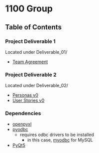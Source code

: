 # 1100 Group

## Table of Contents

### Project Deliverable 1
Located under Deliverable_01/
 - [Team Agreement](https://github.com/CSCC01/Team12/blob/master/Deliverable_01/C01_Team_Agreement.pdf)

### Project Deliverable 2
Located under Deliverable_02/
 - [Personas v0](https://github.com/CSCC01/Team12/blob/master/Deliverable_02/personas_v0.pdf)
 - [User Stories v0](https://github.com/CSCC01/Team12/blob/master/Deliverable_02/user_stories_v0.pdf)


### Dependencies
 - [openpyxl](https://bitbucket.org/openpyxl/openpyxl)
 - [pyodbc](https://github.com/mkleehammer/pyodbc)
   - requires odbc drivers to be installed
     - in this case, [myodbc](http://www.mysql.com/products/myodbc/) for MySQL
 - [PyQt5](https://www.riverbankcomputing.com/software/pyqt/download5)

